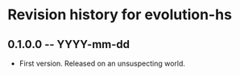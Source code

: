 # Revision history for evolution-hs

## 0.1.0.0  -- YYYY-mm-dd

* First version. Released on an unsuspecting world.
